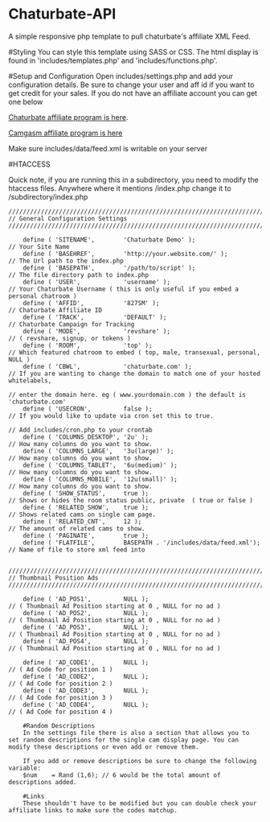 # Chaturbate-API
A simple responsive php template to pull chaturbate's affiliate XML Feed.

#Styling
You can style this template using SASS or CSS. The html display is found in 'includes/templates.php' and 'includes/functions.php'.

#Setup and Configuration
Open includes/settings.php and add your configuration details. Be sure to change your user and aff id if you want to get credit for your sales. If you do not have an affiliate account you can get one below

<a href="http://affiliates.hillipino.com/jPqoq">Chaturbate affiliate program is here</a>. 

<a href="http://affiliates.hillipino.com/2dFcz">Camgasm affiliate program is here</a>

Make sure includes/data/feed.xml is writable on your server

#HTACCESS

Quick note, if you are running this in a subdirectory, you need to modify the htaccess files. Anywhere where it mentions /index.php change it to /subdirectory/index.php

	/////////////////////////////////////////////////////////////////////////////////////////////////////////////////////////////////
	// General Configuration Settings
	/////////////////////////////////////////////////////////////////////////////////////////////////////////////////////////////////

		define ( 'SITENAME',		'Chaturbate Demo' );						// Your Site Name
		define ( 'BASEHREF',		'http://your.website.com/' );				// The Url path to the index.php
		define ( 'BASEPATH',		'/path/to/script' );						// The file directory path to index.php
		define ( 'USER',			'username' );								// Your Chaturbate Username ( this is only useful if you embed a personal chatroom )
		define ( 'AFFID',			'827SM' );									// Chaturbate Affiliate ID
		define ( 'TRACK',			'DEFAULT' );									// Chaturbate Campaign for Tracking
		define ( 'MODE',			'revshare' );								// ( revshare, signup, or tokens )
		define ( 'ROOM',			'top' );									// Which featured chatroom to embed ( top, male, transexual, personal, NULL )
		define ( 'CBWL',			'chaturbate.com' );							// If you are wanting to change the domain to match one of your hosted whitelabels,
																				// enter the domain here. eg ( www.yourdomain.com ) the default is 'chaturbate.com'
		define ( 'USECRON',			false );									// If you would like to update via cron set this to true.
																				// Add includes/cron.php to your crontab 
		define ( 'COLUMNS_DESKTOP',	'2u' );										// How many columns do you want to show.
		define ( 'COLUMNS_LARGE',	'3u(large)' );								// How many columns do you want to show.
		define ( 'COLUMNS_TABLET',	'6u(medium)' );								// How many columns do you want to show.	
		define ( 'COLUMNS_MOBILE',	'12u(small)' );								// How many columns do you want to show.													
		define ( 'SHOW_STATUS', 	true );										// Shows or hides the room status public, private  ( true or false )	
		define ( 'RELATED_SHOW',	true );										// Shows related cams on single cam page.
		define ( 'RELATED_CNT', 	12 );										// The amount of related cams to show.
		define ( 'PAGINATE',		true );										
		define ( 'FLATFILE',		BASEPATH . '/includes/data/feed.xml');		// Name of file to store xml feed into
		
			/////////////////////////////////////////////////////////////////////////////////////////////////////////////////////////////////
	// Thumbnail Position Ads
	/////////////////////////////////////////////////////////////////////////////////////////////////////////////////////////////////	
	
		define ( 'AD_POS1',			NULL );										// ( Thumbnail Ad Position starting at 0 , NULL for no ad )
		define ( 'AD_POS2',			NULL );										// ( Thumbnail Ad Position starting at 0 , NULL for no ad )
		define ( 'AD_POS3',			NULL );										// ( Thumbnail Ad Position starting at 0 , NULL for no ad )
		define ( 'AD_POS4',			NULL );										// ( Thumbnail Ad Position starting at 0 , NULL for no ad )
		
		define ( 'AD_CODE1',		NULL );										// ( Ad Code for position 1 )
		define ( 'AD_CODE2',		NULL );										// ( Ad Code for position 2 )
		define ( 'AD_CODE3',		NULL );										// ( Ad Code for position 3 )
		define ( 'AD_CODE4',		NULL );										// ( Ad Code for position 4 )
		
		#Random Descriptions
		In the settings file there is also a section that allows you to set random descriptions for the single cam display page. You can modify these descriptions or even add or remove them.
		
		If you add or remove descriptions be sure to change the following variable:
		$num 	= Rand (1,6); // 6 would be the total amount of descriptions added.
		
		#Links
		These shouldn't have to be modified but you can double check your affiliate links to make sure the codes matchup.
